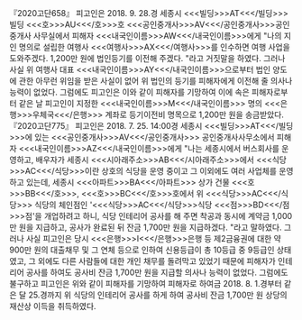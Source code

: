 『2020고단658』
피고인은 2018. 9. 28.경 세종시 <<<빌딩>>>AT<<</빌딩>>>빌딩 <<<호>>>AU<<</호>>>호 <<<공인중개사>>>AV<<</공인중개사>>>공인중개사 사무실에서 피해자 <<<내국인이름>>>AW<<</내국인이름>>>에게 "나의 지인 명의로 설립한 여행사 <<<여행사>>>AX<<</여행사>>>를 인수하면 여행 사업을 도와주겠다. 1,200만 원에 법인등기를 이전해 주겠다. "라고 거짓말을 하였다. 그러나 사실 위 여행사 대표 <<<내국인이름>>>AY<<</내국인이름>>>으로부터 법인 양도에 관한 아무런 위임을 받은 사실이 없어 위 법인의 등기를 피해자에게 이전해 줄 의사나 능력이 없었다.
그럼에도 피고인은 이와 같이 피해자를 기망하여 이에 속은 피해자로부터 같은 날 피고인이 지정한 <<<내국인이름>>>M<<</내국인이름>>> 명의 <<<은행>>>우체국<<</은행>>> 계좌로 등기이전비 명목으로 1,200만 원을 송금받았다.
『2020고단775』
피고인은 2018. 7. 25. 14:00경 세종시 <<<빌딩>>>AT<<</빌딩>>>에 있는 <<<공인중개사>>>AV<<</공인중개사>>> 공인중개사사무소에서 피해자 <<<내국인이름>>>AZ<<</내국인이름>>>에게 "나는 세종시에서 버스회사를 운영하고, 배우자가 세종시 <<<시아래주소>>>AB<<</시아래주소>>>에서 <<<식당>>>AC<<</식당>>>이란 상호의 식당을 운영 중이고 그 이외에도 여러 사업체를 운영하고 있는데, 세종시 <<<아파트>>>BA<<</아파트>>> 상가 건물 <<<호>>>BB<<</호>>>, <<<호>>>BC<<</호>>>호에서 위 <<<식당>>>AC<<</식당>>> 식당의 체인점인 '<<<식당>>>AC<<</식당>>>식당 <<<점>>>BD<<</점>>>점'을 개업하려고 하니, 식당 인테리어 공사를 해 주면 착공과 동시에 계약금 1,000만 원을 지급하고, 공사가 완료된 뒤 잔금 1,700만 원을 지급하겠다. "라고 말하였다.
그러나 사실 피고인은 당시 <<<은행>>>I<<</은행>>>은행 등 제2금융권에 대한 약 900만 원의 대출채무 및 그 연체 등으로 인하여 신용등급이 총 10등급 중 9등급인 상태였고, 그 외에도 다른 사람들에 대한 개인 채무를 돌려막고 있었기 때문에 피해자가 인테리어 공사를 하여도 공사비 잔금 1,700만 원을 지급할 의사나 능력이 없었다.
그럼에도 불구하고 피고인은 위와 같이 피해자를 기망하여 피해자로 하여금 2018. 8. 1.경부터 같은 달 25.경까지 위 식당의 인테리어 공사를 하게 하여 공사비 잔금 1,700만 원 상당의 재산상 이득을 취득하였다.